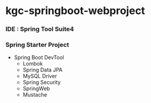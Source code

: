 # kgc-springboot-webproject

### IDE : Spring Tool Suite4

### Spring Starter Project
  - Spring Boot DevTool
	- Lombok
	- Spring Data JPA
	- MySQL Driver
	- Spring Security
	- SpringWeb
	- Mustache


